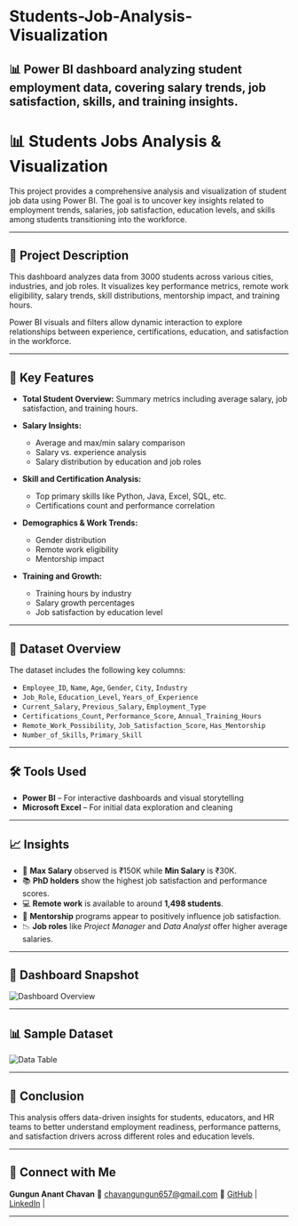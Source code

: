 # Students-Job-Analysis-Visualization
📊 Power BI dashboard analyzing student employment data, covering salary trends, job satisfaction, skills, and training insights.
---
# 📊 Students Jobs Analysis & Visualization

This project provides a comprehensive analysis and visualization of student job data using Power BI. The goal is to uncover key insights related to employment trends, salaries, job satisfaction, education levels, and skills among students transitioning into the workforce.

---

## 🧾 Project Description

This dashboard analyzes data from 3000 students across various cities, industries, and job roles. It visualizes key performance metrics, remote work eligibility, salary trends, skill distributions, mentorship impact, and training hours.

Power BI visuals and filters allow dynamic interaction to explore relationships between experience, certifications, education, and satisfaction in the workforce.

---

## 📌 Key Features

* **Total Student Overview:** Summary metrics including average salary, job satisfaction, and training hours.
* **Salary Insights:**

  * Average and max/min salary comparison
  * Salary vs. experience analysis
  * Salary distribution by education and job roles
* **Skill and Certification Analysis:**

  * Top primary skills like Python, Java, Excel, SQL, etc.
  * Certifications count and performance correlation
* **Demographics & Work Trends:**

  * Gender distribution
  * Remote work eligibility
  * Mentorship impact
* **Training and Growth:**

  * Training hours by industry
  * Salary growth percentages
  * Job satisfaction by education level

---

## 📂 Dataset Overview

The dataset includes the following key columns:

* `Employee_ID`, `Name`, `Age`, `Gender`, `City`, `Industry`
* `Job_Role`, `Education_Level`, `Years_of_Experience`
* `Current_Salary`, `Previous_Salary`, `Employment_Type`
* `Certifications_Count`, `Performance_Score`, `Annual_Training_Hours`
* `Remote_Work_Possibility`, `Job_Satisfaction_Score`, `Has_Mentorship`
* `Number_of_Skills`, `Primary_Skill`

---

## 🛠️ Tools Used

* **Power BI** – For interactive dashboards and visual storytelling
* **Microsoft Excel** – For initial data exploration and cleaning

---

## 📈 Insights

* 💼 **Max Salary** observed is ₹150K while **Min Salary** is ₹30K.
* 📚 **PhD holders** show the highest job satisfaction and performance scores.
* 💻 **Remote work** is available to around **1,498 students**.
* 💬 **Mentorship** programs appear to positively influence job satisfaction.
* 📉 **Job roles** like *Project Manager* and *Data Analyst* offer higher average salaries.

---

## 📸 Dashboard Snapshot

![Dashboard Overview](./4789b889-45c6-483d-8cd1-9d9129361755.png)

---

## 📊 Sample Dataset

![Data Table](./ff4b0331-423e-45b8-8440-f2bc4ed62b98.png)

---

## 📍 Conclusion

This analysis offers data-driven insights for students, educators, and HR teams to better understand employment readiness, performance patterns, and satisfaction drivers across different roles and education levels.

---

## 🔗 Connect with Me

**Gungun Anant Chavan**
📧 [chavangungun657@gmail.com](mailto:chavangungun657@gmail.com)
🔗 [GitHub](https://github.com/datawithgungun) | [LinkedIn](https://www.linkedin.com/in/gungun-chavan-822440259/) |

---
